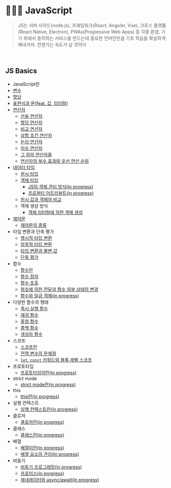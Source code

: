 # 🏃🏻‍♂️ JavaScript

> JS는 서버 사이드(node.js), 프레임워크(React, Angular, Vue), 크로스 플랫폼(React Native, Electron), PWAs(Progressive Web Apps) 등 각종 환경, 기기 위에서 동작하는 서비스를 만드는데 중요한 언어인만큼 기초 학습을 확실하게 해내가자. 언젠가는 속도가 날 것이다

<br>

## JS Basics

- JavaScript란
- [변수](https://github.com/jacenam/WIL-archive/blob/main/Web%20Development/JS/JS%20Basics/variable.md)
- [할당](https://github.com/jacenam/WIL-archive/blob/main/Web%20Development/JS/JS%20Basics/assignment.md)
- [표현식과 문(feat. 값, 리터럴)](https://github.com/jacenam/WIL-archive/blob/main/Web%20Development/JS/JS%20Basics/expression%20%26%20statement(feat.%20value%2C%20literal).md)
- [연산자](https://github.com/jacenam/WIL-archive/blob/main/Web%20Development/JS/JS%20Basics/Operator/operator%20intro.md)
  - [산술 연산자](https://github.com/jacenam/WIL-archive/blob/main/Web%20Development/JS/JS%20Basics/Operator/arithmetic%20operator.md)
  - [할당 연산자](https://github.com/jacenam/WIL-archive/blob/main/Web%20Development/JS/JS%20Basics/Operator/assignment%20operator.md)
  - [비교 연산자](https://github.com/jacenam/WIL-archive/blob/main/Web%20Development/JS/JS%20Basics/Operator/comparison%20operator.md)
  - [삼항 조건 연산자](https://github.com/jacenam/WIL-archive/blob/main/Web%20Development/JS/JS%20Basics/Operator/ternary%20operator.md)
  - [논리 연산자](https://github.com/jacenam/WIL-archive/blob/main/Web%20Development/JS/JS%20Basics/Operator/logical%20operator.md)
  - [지수 연산자](https://github.com/jacenam/WIL-archive/blob/main/Web%20Development/JS/JS%20Basics/Operator/exponentiation%20operator.md)
  - [그 외의 연산자들](https://github.com/jacenam/WIL-archive/blob/main/Web%20Development/JS/JS%20Basics/Operator/other%20operators.md)
  - [연산자의 부수 효과와 우선 연산 순위](https://github.com/jacenam/WIL-archive/blob/main/Web%20Development/JS/JS%20Basics/Operator/operator%20additional%20effect.md)
- [데이터 타입](https://github.com/jacenam/WIL-archive/blob/main/Web%20Development/JS/JS%20Basics/Data%20Type/data%20type.md)
  - [원시 타입](https://github.com/jacenam/WIL-archive/blob/main/Web%20Development/JS/JS%20Basics/Data%20Type/primitive%20type.md)
  - [객체 타입](https://github.com/jacenam/WIL-archive/blob/main/Web%20Development/JS/JS%20Basics/Data%20Type/object%20type.md)
    - [JS의 객체 관리 방식(in progress)](https://github.com/jacenam/WIL-archive/blob/main/Web%20Development/JS/JS%20Basics/Data%20Type/js%20object.md)
    - [프로퍼티 어트리뷰트(in progress)]()
  - [원시 값과 객체의 비교](https://github.com/jacenam/WIL-archive/blob/main/Web%20Development/JS/JS%20Basics/Data%20Type/primitive%20%26%20object%20type.md)
  - 객체 생성 방식
    - [객체 리터럴에 의한 객체 생성](https://github.com/jacenam/WIL-archive/blob/main/Web%20Development/JS/JS%20Basics/Data%20Type/object%20literal.md)
- [제어문](https://github.com/jacenam/WIL-archive/blob/main/Web%20Development/JS/JS%20Basics/Control%20Flow/control%20flow%20statement%20intro.md)
  - [제어문의 종류](https://github.com/jacenam/WIL-archive/blob/main/Web%20Development/JS/JS%20Basics/Control%20Flow/control%20flow%20statements.md)
- 타입 변환과 단축 평가
  - [명시적 타입 변환](https://github.com/jacenam/WIL-archive/blob/main/Web%20Development/JS/JS%20Basics/Coercion%20%26%20Short-circuit/explicit%20coercion.md)
  - [암묵적 타입 변환](https://github.com/jacenam/WIL-archive/blob/main/Web%20Development/JS/JS%20Basics/Coercion%20%26%20Short-circuit/implicit%20coercion.md)
  - [타입 변환과 불변 값](https://github.com/jacenam/WIL-archive/blob/main/Web%20Development/JS/JS%20Basics/Coercion%20%26%20Short-circuit/type%20casting%20%26%20immutable%20value.md)
  - [단축 평가](https://github.com/jacenam/WIL-archive/blob/main/Web%20Development/JS/JS%20Basics/Coercion%20%26%20Short-circuit/short-circuit%20evaluation.md)
- 함수
  - [함수란](https://github.com/jacenam/WIL-archive/blob/main/Web%20Development/JS/JS%20Basics/Function/function.md)
  - [함수 정의](https://github.com/jacenam/WIL-archive/blob/main/Web%20Development/JS/JS%20Basics/Function/defining%20functions.md)
  - [함수 호출](https://github.com/jacenam/WIL-archive/blob/main/Web%20Development/JS/JS%20Basics/Function/function%20invoke.md)
  - [참조에 의한 전달과 함수 외부 상태의 변경](https://github.com/jacenam/WIL-archive/blob/main/Web%20Development/JS/JS%20Basics/Function/pass-by-reference%20%26%20function%20status.md)
  - [함수와 일급 객체(in progress)](https://github.com/jacenam/WIL-archive/blob/main/Web%20Development/JS/JS%20Basics/Function/first%20class%20object.md)
- 다양한 함수의 형태
  - [즉시 실행 함수](https://github.com/jacenam/WIL-archive/blob/main/Web%20Development/JS/JS%20Basics/Function/immediately%20invoked%20function.md)
  - [재귀 함수](https://github.com/jacenam/WIL-archive/blob/main/Web%20Development/JS/JS%20Basics/Function/recursive%20function.md)
  - [중첩 함수](https://github.com/jacenam/WIL-archive/blob/main/Web%20Development/JS/JS%20Basics/Function/nested%20function.md)
  - [콜백 함수](https://github.com/jacenam/WIL-archive/blob/main/Web%20Development/JS/JS%20Basics/Function/callback%20function.md)
  - [생성자 함수](https://github.com/jacenam/WIL-archive/blob/main/Web%20Development/JS/JS%20Basics/Function/constructor%20function.md)
- 스코프
  - [스코프란](https://github.com/jacenam/WIL-archive/blob/main/Web%20Development/JS/JS%20Basics/Scope/scope.md)
  - [전역 변수의 문제점](https://github.com/jacenam/WIL-archive/blob/main/Web%20Development/JS/JS%20Basics/Scope/global%20variable.md)
  - [`let`, `const` 키워드와 블록 레벨 스코프](https://github.com/jacenam/WIL-archive/blob/main/Web%20Development/JS/JS%20Basics/Scope/var%2C%20let%2C%20const.md)
- 프로토타입
  - [프로토타입이란(in progress)](https://github.com/jacenam/WIL-archive/blob/main/Web%20Development/JS/JS%20Basics/Prototype/prototype.md)
- strict mode
  - [strict mode란(in progress)]()
- this
  - [this란(in progress)]()
- 실행 컨텍스트
  - [실행 컨텍스트란(in progress)]()
- 클로저
  - [클로저란(in progress)](https://github.com/jacenam/WIL-archive/blob/main/Web%20Development/JS/JS%20Basics/Closure/closure.md)
- 클래스
  - [클래스란(in progress)]()
- 배열
  - [배열이란(in progress)](https://github.com/jacenam/WIL-archive/blob/main/Web%20Development/JS/JS%20Basics/Array/array.md)
  - [배열 요소의 관리(in progress)](https://github.com/jacenam/WIL-archive/blob/main/Web%20Development/JS/JS%20Basics/Array/array%20element.md)
- 비동기
  - [비동기 프로그래밍(in progress)](https://github.com/jacenam/WIL-archive/blob/main/Web%20Development/JS/JS%20Basics/Asynchronous/asynchronous%20programming.md)
  - [프로미스(in progress)](https://github.com/jacenam/WIL-archive/blob/main/Web%20Development/JS/JS%20Basics/Asynchronous/promise.md)
  - [제네레이터와 async/await(in progress)](https://github.com/jacenam/WIL-archive/blob/main/Web%20Development/JS/JS%20Basics/Asynchronous/async%2C%20await.md)
